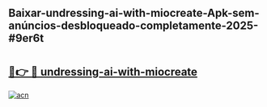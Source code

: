 ## Baixar-undressing-ai-with-miocreate-Apk-sem-anúncios-desbloqueado-completamente-2025-#9er6t

# <h2><a href="https://ainizakaria.my?title=undressing-ai-with-miocreate&ref=22M">🔗👉 🔴 undressing-ai-with-miocreate</a></h2>

[![acn](https://github.com/user-attachments/assets/0f9c940e-d8b0-45ae-aac7-cd30a18b3e1c)](https://ainizakaria.my?title=undressing-ai-with-miocreate&ref=22M)

